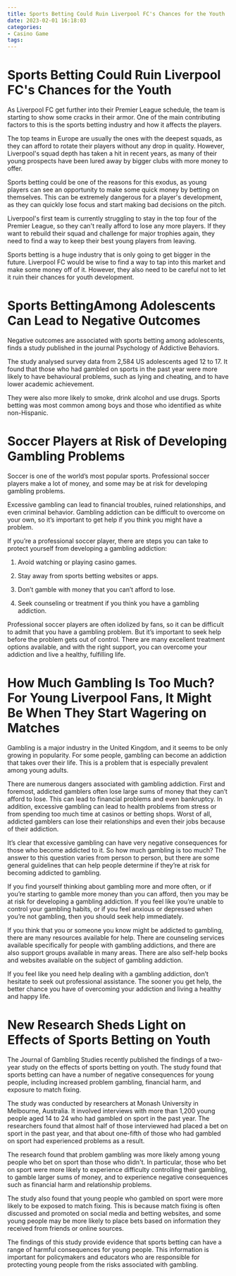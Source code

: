 ```yaml
---
title: Sports Betting Could Ruin Liverpool FC's Chances for the Youth
date: 2023-02-01 16:18:03
categories:
- Casino Game
tags:
---
```



#  Sports Betting Could Ruin Liverpool FC's Chances for the Youth

As Liverpool FC get further into their Premier League schedule, the team is starting to show some cracks in their armor. One of the main contributing factors to this is the sports betting industry and how it affects the players.

The top teams in Europe are usually the ones with the deepest squads, as they can afford to rotate their players without any drop in quality. However, Liverpool's squad depth has taken a hit in recent years, as many of their young prospects have been lured away by bigger clubs with more money to offer.

Sports betting could be one of the reasons for this exodus, as young players can see an opportunity to make some quick money by betting on themselves. This can be extremely dangerous for a player's development, as they can quickly lose focus and start making bad decisions on the pitch.

Liverpool's first team is currently struggling to stay in the top four of the Premier League, so they can't really afford to lose any more players. If they want to rebuild their squad and challenge for major trophies again, they need to find a way to keep their best young players from leaving.

Sports betting is a huge industry that is only going to get bigger in the future. Liverpool FC would be wise to find a way to tap into this market and make some money off of it. However, they also need to be careful not to let it ruin their chances for youth development.

#  Sports BettingAmong Adolescents Can Lead to Negative Outcomes

Negative outcomes are associated with sports betting among adolescents, finds a study published in the journal Psychology of Addictive Behaviors.

The study analysed survey data from 2,584 US adolescents aged 12 to 17. It found that those who had gambled on sports in the past year were more likely to have behavioural problems, such as lying and cheating, and to have lower academic achievement.

They were also more likely to smoke, drink alcohol and use drugs. Sports betting was most common among boys and those who identified as white non-Hispanic.

#  Soccer Players at Risk of Developing Gambling Problems

Soccer is one of the world’s most popular sports. Professional soccer players make a lot of money, and some may be at risk for developing gambling problems.

Excessive gambling can lead to financial troubles, ruined relationships, and even criminal behavior. Gambling addiction can be difficult to overcome on your own, so it’s important to get help if you think you might have a problem.

If you’re a professional soccer player, there are steps you can take to protect yourself from developing a gambling addiction:

1. Avoid watching or playing casino games.

2. Stay away from sports betting websites or apps.

3. Don’t gamble with money that you can’t afford to lose.

4. Seek counseling or treatment if you think you have a gambling addiction.

Professional soccer players are often idolized by fans, so it can be difficult to admit that you have a gambling problem. But it’s important to seek help before the problem gets out of control. There are many excellent treatment options available, and with the right support, you can overcome your addiction and live a healthy, fulfilling life.

#  How Much Gambling Is Too Much? For Young Liverpool Fans, It Might Be When They Start Wagering on Matches

Gambling is a major industry in the United Kingdom, and it seems to be only growing in popularity. For some people, gambling can become an addiction that takes over their life. This is a problem that is especially prevalent among young adults.

There are numerous dangers associated with gambling addiction. First and foremost, addicted gamblers often lose large sums of money that they can’t afford to lose. This can lead to financial problems and even bankruptcy. In addition, excessive gambling can lead to health problems from stress or from spending too much time at casinos or betting shops. Worst of all, addicted gamblers can lose their relationships and even their jobs because of their addiction.

It’s clear that excessive gambling can have very negative consequences for those who become addicted to it. So how much gambling is too much? The answer to this question varies from person to person, but there are some general guidelines that can help people determine if they’re at risk for becoming addicted to gambling.

If you find yourself thinking about gambling more and more often, or if you’re starting to gamble more money than you can afford, then you may be at risk for developing a gambling addiction. If you feel like you’re unable to control your gambling habits, or if you feel anxious or depressed when you’re not gambling, then you should seek help immediately.

If you think that you or someone you know might be addicted to gambling, there are many resources available for help. There are counseling services available specifically for people with gambling addictions, and there are also support groups available in many areas. There are also self-help books and websites available on the subject of gambling addiction.

If you feel like you need help dealing with a gambling addiction, don’t hesitate to seek out professional assistance. The sooner you get help, the better chance you have of overcoming your addiction and living a healthy and happy life.

#  New Research Sheds Light on Effects of Sports Betting on Youth

The Journal of Gambling Studies recently published the findings of a two-year study on the effects of sports betting on youth. The study found that sports betting can have a number of negative consequences for young people, including increased problem gambling, financial harm, and exposure to match fixing.

The study was conducted by researchers at Monash University in Melbourne, Australia. It involved interviews with more than 1,200 young people aged 14 to 24 who had gambled on sport in the past year. The researchers found that almost half of those interviewed had placed a bet on sport in the past year, and that about one-fifth of those who had gambled on sport had experienced problems as a result.

The research found that problem gambling was more likely among young people who bet on sport than those who didn't. In particular, those who bet on sport were more likely to experience difficulty controlling their gambling, to gamble larger sums of money, and to experience negative consequences such as financial harm and relationship problems.

The study also found that young people who gambled on sport were more likely to be exposed to match fixing. This is because match fixing is often discussed and promoted on social media and betting websites, and some young people may be more likely to place bets based on information they received from friends or online sources.

The findings of this study provide evidence that sports betting can have a range of harmful consequences for young people. This information is important for policymakers and educators who are responsible for protecting young people from the risks associated with gambling.